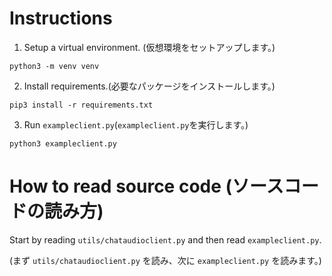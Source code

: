 # Instructions
1. Setup a virtual environment. (仮想環境をセットアップします。)
```
python3 -m venv venv
```
2. Install requirements.(必要なパッケージをインストールします。)

```
pip3 install -r requirements.txt
```
3. Run ```exampleclient.py```(`exampleclient.py`を実行します。)

```
python3 exampleclient.py
```


# How to read source code (ソースコードの読み方)

Start by reading ```utils/chataudioclient.py``` and then read ```exampleclient.py```.

(まず `utils/chataudioclient.py` を読み、次に `exampleclient.py` を読みます。)




